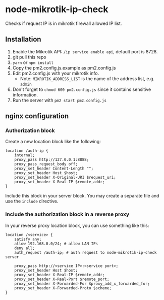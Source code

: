 # node-mikrotik-ip-check
Checks if request IP is in mikrotik firewall allowed IP list.

## Installation
1. Enable the Mikrotik API: `/ip service enable api`, default port is 8728.
1. git pull this repo
1. `yarn` or `npm install`
1. Copy the pm2.config.js.example as pm2.config.js
1. Edit pm2.config.js with your mikrotik info.
    * Note: `MIKROTIK_ADDRESS_LIST` is the name of the address list, e.g. `admin`
1. Don't forget to `chmod 600 pm2.config.js` since it contains sensitive information.
1. Run the server with `pm2 start pm2.config.js`

## nginx configuration

### Authorization block

Create a new location block like the following:
```
location /auth-ip {
    internal;
    proxy_pass http://127.0.0.1:8888;
    proxy_pass_request_body off;
    proxy_set_header Content-Length "";
    proxy_set_header Host $host;
    proxy_set_header X-Original-URI $request_uri;
    proxy_set_header X-Real-IP $remote_addr;
}
```

Include this block in your server block. You may create a separate file and use the `include` directive.

### Include the authorization block in a reverse proxy

In your reverse proxy location block, you can use something like this:
```
location /<service> {
    satisfy any;
    allow 192.168.0.0/24; # allow LAN IPs
    deny all;
    auth_request /auth-ip; # auth request to node-mikrotik-ip-check server

    proxy_pass http://<service IP>:<service port>;
    proxy_set_header Host $host;
    proxy_set_header X-Real-IP $remote_addr;
    proxy_set_header X-Real-Port $remote_port;
    proxy_set_header X-Forwarded-For $proxy_add_x_forwarded_for;
    proxy_set_header X-Forwarded-Proto $scheme;
}
```
